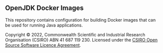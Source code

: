 ## OpenJDK Docker Images

This repository contains configuration for building Docker images that can be
used for running Java applications.

Copyright © 2022, Commonwealth Scientific and Industrial Research Organisation 
(CSIRO) ABN 41 687 119 230. Licensed under the 
[CSIRO Open Source Software Licence Agreement](./LICENSE.md).
